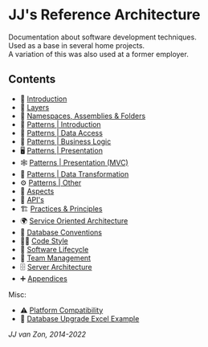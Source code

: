 JJ's Reference Architecture
===========================

Documentation about software development techniques.  
Used as a base in several home projects.   
A variation of this was also used at a former employer.

Contents
--------

- 📢 [Introduction](introduction.md)
- 🧅 [Layers](layers.md)
- 🍱 [Namespaces, Assemblies & Folders](namespaces-assemblies-and-folders.md)
- 🧶 [Patterns \| Introduction](patterns.md)
- 💽 [Patterns \| Data Access](patterns-data-access.md)
- 🤖 [Patterns \| Business Logic](patterns-business-logic.md)
- 🖥️ [Patterns \| Presentation](patterns-presentation.md)
- 🕸️ [Patterns \| Presentation (MVC)](patterns-presentation-mvc.md)
- 🐛 [Patterns \| Data Transformation](patterns-data-transformation.md)
- ⚙️ [Patterns \| Other](patterns-other.md)
- 🧱 [Aspects](aspects.md)
- 🎁 [API's](api.md)
- 🏗 [Practices & Principles](practices-and-principles.md)
- 🌍 [Service Oriented Architecture](service-oriented-architecture.md)
- 📀 [Database Conventions](database-conventions.md)
- 👨‍💻 [Code Style](code-style.md)
- 🚀 [Software Lifecycle](software-lifecycle.md)
- 👥 [Team Management](team-management.md)
- 🗄 [Server Architecture](server-architecture.md)
- ➕ [Appendices](appendices.md)

Misc:

- ⚠ [Platform Compatibility](platform-compatibility.md)
- 📰 [Database Upgrade Excel Example](database-upgrade-excel-example.xlsx)

*JJ van Zon, 2014-2022*
